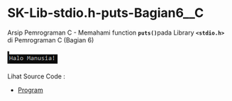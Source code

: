 # SK-Lib-stdio.h-puts-Bagian6__C
Arsip Pemrograman C - Memahami function <code><b>puts()</b></code>pada Library <code><b>&lt;stdio.h></b></code> di Pemrograman C (Bagian 6)<br><br>
<img src="https://github.com/RizkyKhapidsyah/SK-Lib-stdio.h-puts-Bagian6__C/blob/master/SK-Lib-stdio.h-puts-Bagian6__C/x64/result/001.PNG"><br><br>
Lihat Source Code : <br>
- <a href="https://github.com/RizkyKhapidsyah/SK-Lib-stdio.h-puts-Bagian6__C/blob/master/SK-Lib-stdio.h-puts-Bagian6__C/Source.c">Program</a>
